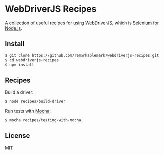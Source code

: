 # WebDriverJS Recipes

A collection of useful recipes for using [WebDriverJS](https://github.com/SeleniumHQ/selenium/wiki/WebDriverJs), which is [Selenium](http://www.seleniumhq.org) for [Node.js](https://nodejs.org).

## Install

```sh
$ git clone https://github.com/remarkablemark/webdriverjs-recipes.git
$ cd webdriverjs-recipes
$ npm install
```

## Recipes

Build a driver:

```sh
$ node recipes/build-driver
```

Run tests with [Mocha](https://mochajs.org):

```sh
$ mocha recipes/testing-with-mocha
```

## License

[MIT](https://github.com/remarkablemark/webdriverjs-recipes/blob/master/LICENSE)
